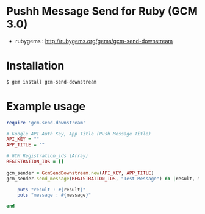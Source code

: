# Pushh Message Send for Ruby (GCM 3.0)
- rubygems : http://rubygems.org/gems/gcm-send-downstream

# Installation
```sh
$ gem install gcm-send-downstream
```

# Example usage
```ruby
require 'gcm-send-downstream'

# Google API Auth Key, App Title (Push Message Title)
API_KEY = ""
APP_TITLE = ""

# GCM Registration_ids (Array)
REGISTRATION_IDS = []
    
gcm_sender = GcmSendDownstream.new(API_KEY, APP_TITLE)
gcm_sender.send_message(REGISTRATION_IDS, "Test Message") do |result, message|

    puts "result : #{result}"
    puts "message : #{message}"

end
```
